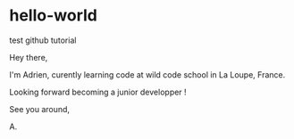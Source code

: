 # hello-world
test github tutorial 

Hey there, 

I'm Adrien, curently learning code at wild code school in La Loupe, France. 

Looking forward becoming a junior developper ! 

See you around, 

A.
